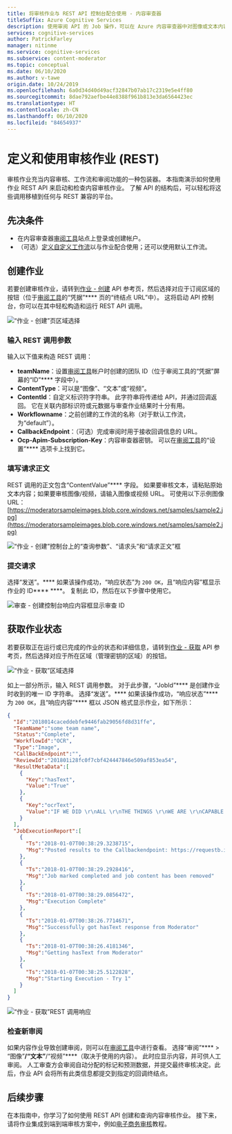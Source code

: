 ```yaml
---
title: 将审核作业与 REST API 控制台配合使用 - 内容审查器
titleSuffix: Azure Cognitive Services
description: 使用审阅 API 的 Job 操作，可以在 Azure 内容审查器中对图像或文本内容启动端到端内容审查作业。
services: cognitive-services
author: PatrickFarley
manager: nitinme
ms.service: cognitive-services
ms.subservice: content-moderator
ms.topic: conceptual
ms.date: 06/10/2020
ms.author: v-tawe
origin.date: 10/24/2019
ms.openlocfilehash: 6a0d34d40d49acf32847b07ab17c2319e5e4ff80
ms.sourcegitcommit: 8dae792aefbe44e8388f961b813e3da6564423ec
ms.translationtype: HT
ms.contentlocale: zh-CN
ms.lasthandoff: 06/10/2020
ms.locfileid: "84654937"
---
```

# <a name="define-and-use-moderation-jobs-rest"></a>定义和使用审核作业 (REST)

审核作业充当内容审核、工作流和审阅功能的一种包装器。 本指南演示如何使用作业 REST API 来启动和检查内容审核作业。 了解 API 的结构后，可以轻松将这些调用移植到任何与 REST 兼容的平台。

## <a name="prerequisites"></a>先决条件

- 在内容审查器[审阅工具](https://contentmoderator.cognitive.microsoft.com/)站点上登录或创建帐户。
- （可选）[定义自定义工作流](./Review-Tool-User-Guide/Workflows.md)以与作业配合使用；还可以使用默认工作流。

## <a name="create-a-job"></a>创建作业

若要创建审核作业，请转到[作业 - 创建](https://dev.cognitive.azure.cn/docs/services/580519463f9b070e5c591178/operations/580519483f9b0709fc47f9c5) API 参考页，然后选择对应于订阅区域的按钮（位于[审阅工具](https://contentmoderator.cognitive.microsoft.com/)的“凭据”**** 页的“终结点 URL”中）。 这将启动 API 控制台，你可以在其中轻松构造和运行 REST API 调用。

![“作业 - 创建”页区域选择](images/test-drive-job-1.png)

### <a name="enter-rest-call-parameters"></a>输入 REST 调用参数

输入以下值来构造 REST 调用：

- **teamName**：设置[审阅工具](https://contentmoderator.cognitive.microsoft.com/)帐户时创建的团队 ID（位于审阅工具的“凭据”屏幕的“ID”**** 字段中）。
- **ContentType**：可以是“图像”、“文本”或“视频”。
- **ContentId**：自定义标识符字符串。 此字符串将传递给 API，并通过回调返回。 它在关联内部标识符或元数据与审查作业结果时十分有用。
- **Workflowname**：之前创建的工作流的名称（对于默认工作流，为“default”）。
- **CallbackEndpoint**：（可选）完成审阅时用于接收回调信息的 URL。
- **Ocp-Apim-Subscription-Key**：内容审查器密钥。 可以在[审阅工具](https://contentmoderator.cognitive.microsoft.com)的“设置”**** 选项卡上找到它。

### <a name="fill-in-the-request-body"></a>填写请求正文

REST 调用的正文包含“ContentValue”**** 字段。 如果要审核文本，请粘贴原始文本内容；如果要审核图像/视频，请输入图像或视频 URL。 可使用以下示例图像 URL：[https://moderatorsampleimages.blob.core.windows.net/samples/sample2.jpg](https://moderatorsampleimages.blob.core.windows.net/samples/sample2.jpg)

![“作业 - 创建”控制台上的“查询参数”、“请求头”和“请求正文”框](images/job-api-console-inputs.PNG)

### <a name="submit-your-request"></a>提交请求

选择“发送”。**** 如果该操作成功，“响应状态”为 `200 OK`，且“响应内容”框显示作业的 ID**** ****。 复制此 ID，然后在以下步骤中使用它。

![审查 - 创建控制台响应内容框显示审查 ID](images/test-drive-job-3.PNG)

## <a name="get-job-status"></a>获取作业状态

若要获取正在运行或已完成的作业的状态和详细信息，请转到[作业 - 获取](https://dev.cognitive.azure.cn/docs/services/580519463f9b070e5c591178/operations/580519483f9b0709fc47f9c3) API 参考页，然后选择对应于所在区域（管理密钥的区域）的按钮。

![“作业 - 获取”区域选择](images/test-drive-region.png)

如上一部分所示，输入 REST 调用参数。 对于此步骤，“JobId”**** 是创建作业时收到的唯一 ID 字符串。 选择“发送”。**** 如果该操作成功，“响应状态”**** 为 `200 OK`，且“响应内容”**** 框以 JSON 格式显示作业，如下所示：

```json
{  
  "Id":"2018014caceddebfe9446fab29056fd8d31ffe",
  "TeamName":"some team name",
  "Status":"Complete",
  "WorkflowId":"OCR",
  "Type":"Image",
  "CallBackEndpoint":"",
  "ReviewId":"201801i28fc0f7cbf424447846e509af853ea54",
  "ResultMetaData":[  
    {  
      "Key":"hasText",
      "Value":"True"
    },
    {  
      "Key":"ocrText",
      "Value":"IF WE DID \r\nALL \r\nTHE THINGS \r\nWE ARE \r\nCAPABLE \r\nOF DOING, \r\nWE WOULD \r\nLITERALLY \r\nASTOUND \r\nOURSELVE \r\n"
    }
  ],
  "JobExecutionReport":[  
    {  
      "Ts":"2018-01-07T00:38:29.3238715",
      "Msg":"Posted results to the Callbackendpoint: https://requestb.in/vxke1mvx"
    },
    {  
      "Ts":"2018-01-07T00:38:29.2928416",
      "Msg":"Job marked completed and job content has been removed"
    },
    {  
      "Ts":"2018-01-07T00:38:29.0856472",
      "Msg":"Execution Complete"
    },
    {  
      "Ts":"2018-01-07T00:38:26.7714671",
      "Msg":"Successfully got hasText response from Moderator"
    },
    {  
      "Ts":"2018-01-07T00:38:26.4181346",
      "Msg":"Getting hasText from Moderator"
    },
    {  
      "Ts":"2018-01-07T00:38:25.5122828",
      "Msg":"Starting Execution - Try 1"
    }
  ]
}
```

![“作业 - 获取”REST 调用响应](images/test-drive-job-5.png)

### <a name="examine-the-new-reviews"></a>检查新审阅

如果内容作业导致创建审阅，则可以在[审阅工具](https://contentmoderator.cognitive.microsoft.com)中进行查看。 选择“审阅”**** > “图像”****/“文本”****/“视频”****（取决于使用的内容）。 此时应显示内容，并可供人工审阅。 人工审查方会审阅自动分配的标记和预测数据，并提交最终审核决定。此后，作业 API 会将所有此类信息都提交到指定的回调终结点。

## <a name="next-steps"></a>后续步骤

在本指南中，你学习了如何使用 REST API 创建和查询内容审核作业。 接下来，请将作业集成到端到端审核方案中，例如[电子商务审核](./ecommerce-retail-catalog-moderation.md)教程。